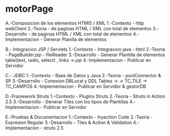 # motorPage
A.-Composicion de los elementos HTMl5  / XML
  1.-Contexto - http webClient 
  2.-Teoria -  de paginas HTML / XML con total de elementos 
  3.-Desarrollo - de paginas HTML / XML con total de elementos 
  4.-Implementacion - Generar Planilla de elementos
  
 B.- Integracion JSP / Servlets
  1.-Contexto - Integracion java - html 
  2.-Teoria -  PageBuilder.jsp - fileReader
  3.-Desarrollo - Generar Plantilla de elementos table(text, radio, select) , links ->.jsp
  4.-Implementacion - Publicar en Servidor
 
 C.- JDBC
  1.-Contexto - Base de Datos y Java
  2.-Teoria -  poolConnector & SP
  3.-Desarrollo - Conexion DBLocal y DDL Tables -> -> TC_TILE -> TC_CAMPOS 
  4.-Implementacion - Publicar en Servidor & gestorDB
 
 D.-Framework Struts
  1.-Contexto - Plugins Struts 
  2.-Teoria -  Struts in Action 2.5
  3.-Desarrollo - Generar Tiles con los tipos de Plantillas
  4.-Implementacion - Publicar en Servidor
  
 E.-Pruebas & Documentacion
  1.-Contexto - Inyection Code 
  2.-Teoria -  Expresion Regular 
  3.-Desarrollo - Tiles & Action & Validation
  4.-Implementacion - struts 2.5
 
